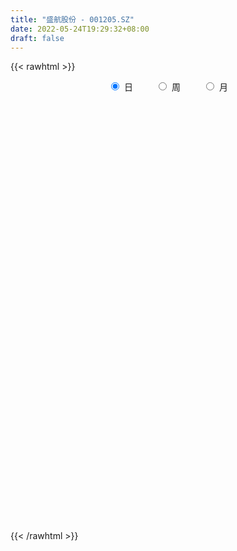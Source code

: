```yaml
---
title: "盛航股份 - 001205.SZ"
date: 2022-05-24T19:29:32+08:00
draft: false
---
```

{{< rawhtml >}}
    <div style="text-align: center">
        <label style="padding: 1rem;"><input style="margin-right: .5rem" type="radio" name="period" value="D" checked onclick="period_change(this)">日</label>
        <label style="padding: 1rem;"><input style="margin-right: .5rem" type="radio" name="period" value="W" onclick="period_change(this)">周</label>
        <label style="padding: 1rem;"><input style="margin-right: .5rem" type="radio" name="period" value="M" onclick="period_change(this)">月</label>
    </div>
    <div id="chart" style="height: 700px;"></div> 
    <script type="text/javascript">
        const D_v = [3134.89,534.31,518.63,1828.87,1249.69,195386.0,131547.01,96139.18,62617.44,93256.0,57539.46,82634.99,52638.93,67073.13,50925.11,48419.9,32524.42,34673.74,31392.8,34059.09,71276.76,119339.48,64354.95,37386.49,111979.83,93941.61,72996.16,97564.72,104208.76,68286.15,98617.24,103789.56,79744.95,99540.94,71349.96,54281.4,70207.15,71316.43,63895.79,58187.02,44317.2,38535.53,31269.72,57946.79,33670.1,22993.92,25240.47,31876.5,17718.99,25522.61,37059.09,21538.92,20787.29,20681.73,17235.85,15294.65,19635.32,22525.28,17323.78,16006.6,10087.06,11690.03,18393.74,23641.01,35993.68,26187.78,42307.12,43241.46,35752.49,41075.88,34609.63,33645.6,22265.28,19557.72,36738.84,26711.92,19743.0,14099.18,13806.92,9560.0,11511.87,11515.63,27732.44,22168.82,28307.03,31301.31,46212.2,34039.51,21465.62,21673.24,14710.79,11363.07,10968.56,11237.22,15173.08,8630.41,11242.0,5202.34,5982.23,5817.23,5858.77,4481.53,4376.15,5866.07,10446.74,7609.64,5981.39,6766.54,5160.63,5486.85,4271.46,10091.84,8919.12,7067.34,7115.91,6554.0,3873.92,3293.84,5222.59,20468.92,10175.99,8805.69,8882.77,7959.0,9598.69,7085.99,9351.84,6305.0,7955.88,5876.0,9654.68,7802.77,7758.76,9553.0,19259.69,26883.42,18023.73,15079.69,39151.9,111293.87,90268.68,54145.35,43669.57,25242.92,26152.05,21905.23,30886.97,18893.44,71043.83,47553.36,47518.13,35752.9,21901.0,20586.02,14135.52,11899.54,75451.64,51167.74,36619.04,56567.99,74325.58,47468.33,64064.62,63397.13,95055.05,56336.64,34585.99,25563.76,38269.32,24818.55,29269.47,21950.08,31500.86,74095.97,42604.0,25943.61,28848.86,29199.36,17838.0,28282.69,23977.23,20500.73,49090.0,18763.0,13590.33,13472.92,23197.0,13626.82,11595.02,24645.41,12441.36,34320.38,19749.46,22239.64,21405.36,12017.92,29719.87,16702.0,18922.31,14541.95,16978.58,28787.0,18774.69,16652.97,27006.51,19918.0,16829.84,13629.0,16617.41,13110.51,9432.12,8469.84,19721.39,9699.0,14847.0,15797.0,36340.45,51700.93,78446.65,169932.72,158398.89,195207.86,160510.58,124747.06,83460.83,58451.91,65562.84,112257.4,89245.61,61766.4,33722.2,112387.7,76789.58,73151.97,51238.89,44218.27,55168.94,87836.01,49357.89,48568.14,51888.49,49222.0,86495.31,133122.17,77642.9,45592.59,45643.78,44571.07,65155.74,55945.72]
const D_histogram = [0.0,0.1079794872,0.28862553,0.5164834663,0.7739638635,0.9612570556,0.8675089215,0.6055372738,0.3770615678,0.2514783146,0.1083788471,0.056375334,-0.023497597,-0.0621486815,-0.1331408911,-0.2348974259,-0.3210297822,-0.3490198637,-0.3614450056,-0.3921293344,-0.2738710024,-0.1785315055,-0.2142182343,-0.2484499184,-0.1532860105,-0.1136847148,-0.0617266406,0.0062870577,-0.0076924191,-0.064597714,0.0298506537,0.0639696632,0.0946341307,0.1521660261,0.0847993302,0.05273183,0.076105696,0.0693190404,0.0851097764,0.0396184292,-0.0342733518,-0.0802711954,-0.1266066928,-0.2539225473,-0.3430686264,-0.3792485135,-0.413043697,-0.4666776807,-0.4753343671,-0.4347475321,-0.4651623641,-0.4993067798,-0.5392171378,-0.5662611227,-0.544426873,-0.4927602504,-0.3963092848,-0.2872816095,-0.2144498538,-0.1798871772,-0.1312414262,-0.0705696134,0.0118573787,0.0740819687,0.1683063123,0.2155591825,0.3075328951,0.3594029117,0.3839641427,0.377899303,0.2781433467,0.2676254225,0.2435670895,0.217177958,0.227409231,0.1833277581,0.118431108,0.0558729607,0.0237978964,-0.0016155691,-0.0151615363,-0.0100903391,0.0440656968,0.0856639574,0.1179279454,0.1373843558,0.1819672264,0.1478984805,0.1195115309,0.0605210083,0.006171576,-0.0233779355,-0.0371467179,-0.0565489379,-0.1091855633,-0.1356360543,-0.1898053276,-0.2009080857,-0.1758089904,-0.1348310587,-0.1184096657,-0.0884806499,-0.0646117833,-0.0456452829,-0.0020577795,0.0179352419,0.0175069361,0.0024554489,0.0053275033,0.0129275101,0.0144348886,-0.02518771,-0.0707586531,-0.0771302902,-0.0575165434,-0.0520028971,-0.0328102505,-0.0100659128,0.0028542909,0.0683665041,0.0979157662,0.1086019848,0.1189041077,0.134957389,0.1530131448,0.1515260743,0.1624688599,0.1534933719,0.1498508015,0.1403189563,0.1331788215,0.1303335348,0.1250353507,0.09641791,0.1007453983,0.1003065683,0.1057559413,0.0971193068,0.186964886,0.2984610534,0.2573050017,0.2209451298,0.1635880645,0.1106758909,0.0794021203,0.0536213536,0.0343315552,0.0086963439,0.0466507051,0.0606669044,0.1050739094,0.0970069235,0.0444521571,-0.037870432,-0.089980967,-0.1247621842,-0.0653597146,-0.0497005687,-0.0521854086,0.0149615251,0.0545962005,0.0943000161,0.1535191042,0.3018302533,0.4385332659,0.4649745347,0.4543406963,0.389588073,0.3029556923,0.2073666295,0.105705075,-0.0200736864,0.0189802662,0.0766839629,0.0045014159,-0.0836187261,-0.1637590542,-0.1780618087,-0.1857896164,-0.1359373908,-0.0881386233,-0.0988340641,-0.1871433583,-0.2759412052,-0.3384399304,-0.3763228855,-0.3968397606,-0.395876522,-0.3724231335,-0.3706536504,-0.3358893377,-0.2551893252,-0.2341920899,-0.2185140752,-0.1515979202,-0.0933814463,0.0073548915,0.0563986295,0.0462964542,-0.0362931801,-0.0886774501,-0.1736242482,-0.2260388402,-0.2434532474,-0.2401938416,-0.1990939205,-0.1309865066,-0.0737226791,0.0120226718,0.0171769189,0.0218737799,0.0246221902,0.0445520031,0.0124055723,0.0136995865,0.0589882685,0.2069329179,0.4227866982,0.6820847802,0.9679776024,0.9198798629,0.6805647186,0.4503529301,0.2750004943,0.1312515401,-0.0430671422,-0.2066012737,-0.2841136668,-0.3591579646,-0.4789568995,-0.4190480116,-0.4867270557,-0.5607954702,-0.5788244723,-0.5805245173,-0.5207998587,-0.3804850548,-0.2255023659,-0.1550904603,-0.0893312014,-0.0641932749,-0.0248441699,0.1215998383,0.2442519068,0.2480024756,0.2377309864,0.2154764712,0.2010647941,0.2154786081,0.125459405]
const D_fast = [0.0,0.134974359,0.3877767843,0.7447555872,1.1957269503,1.6233344063,1.7464635025,1.6358761733,1.5016658593,1.4389521847,1.3229474289,1.2850377493,1.1992904192,1.1451021642,1.0408247319,0.8803438407,0.7139540388,0.5987089913,0.4959225981,0.3672059356,0.416996517,0.4677031376,0.3784618501,0.2821176865,0.3389600917,0.3501402088,0.3866666229,0.4562520855,0.440349504,0.3672947805,0.4692058116,0.519317237,0.5736402371,0.6692136391,0.6230467757,0.604162233,0.646562523,0.6571056275,0.6941738076,0.6585870677,0.5761269488,0.5100613063,0.4320741357,0.2412776443,0.0663644087,-0.0646276068,-0.2016837145,-0.3719871185,-0.4994773966,-0.5675774447,-0.7142828676,-0.8732539782,-1.0479686207,-1.2165778863,-1.3308503549,-1.4023737949,-1.4050001505,-1.3677928776,-1.3485735853,-1.358982703,-1.3431473085,-1.3001178991,-1.2147265624,-1.1339814802,-0.9976805584,-0.8965378926,-0.7276809562,-0.5859602117,-0.465407945,-0.376997959,-0.4072180786,-0.3508296472,-0.3139962079,-0.2860908499,-0.2190072691,-0.2172568025,-0.2525456756,-0.3011355828,-0.3272611729,-0.3530785307,-0.3704148819,-0.3678662695,-0.3026938095,-0.2396795595,-0.1779335851,-0.1241310857,-0.0340564086,-0.0311505344,-0.0296596012,-0.0735198718,-0.1263264101,-0.1617204054,-0.1847758673,-0.2183153218,-0.298248338,-0.3586078426,-0.4602284478,-0.5215582273,-0.5404113796,-0.5331412126,-0.546322236,-0.5385133827,-0.5307974619,-0.5232422823,-0.4801692238,-0.4556923919,-0.4517439636,-0.4661815886,-0.4619776584,-0.451145774,-0.4460296734,-0.4919491995,-0.5552098059,-0.5808640155,-0.5756294045,-0.5831164825,-0.5721263985,-0.551898539,-0.5382647626,-0.4556609234,-0.4016327197,-0.363796005,-0.3237678552,-0.2739752266,-0.2176661846,-0.1812717365,-0.1297117359,-0.100313881,-0.066493751,-0.0409458571,-0.0147912866,0.0149468104,0.0409074641,0.0363945008,0.0659083387,0.0905461508,0.122434509,0.1380777013,0.274664502,0.4607759328,0.4839461314,0.502822542,0.4863624928,0.461119292,0.4496960515,0.4373206232,0.4266137136,0.4031525882,0.4527696258,0.4819525512,0.5526280335,0.5688127785,0.5273710513,0.4355808542,0.3609750775,0.2950033143,0.3380658552,0.3412998589,0.3257686669,0.3966559818,0.4499397074,0.513218527,0.6108173911,0.8345861035,1.0809224326,1.223607335,1.3265586708,1.3592030657,1.3483096081,1.3045622027,1.2293269169,1.0985297339,1.1423287531,1.2192034404,1.1481462474,1.0391214239,0.9180413322,0.8592231256,0.8050479138,0.8209157916,0.8466799034,0.8112759465,0.6761808128,0.5183976645,0.3712889568,0.2393252803,0.119598465,0.0215925731,-0.0480598217,-0.1389537513,-0.188161773,-0.1712590918,-0.2088098789,-0.247760383,-0.2187437081,-0.1838725958,-0.0812975352,-0.0181541397,-0.0166822015,-0.1083451308,-0.1828987633,-0.3112516235,-0.4201759256,-0.4984536446,-0.5552426992,-0.5639162582,-0.528555471,-0.4897223133,-0.4009712944,-0.3915228175,-0.3813575115,-0.3724535537,-0.34138574,-0.3704307778,-0.3657118669,-0.3056761178,-0.1059982389,0.215552216,0.6453714929,1.1732587157,1.3551309419,1.2859569774,1.1683334214,1.0617311092,0.9507950399,0.7657095721,0.5505251222,0.4019843124,0.2371505234,-0.0023876363,-0.0472407513,-0.2366015594,-0.4508688414,-0.6136039616,-0.7604351359,-0.8309104419,-0.7857169017,-0.6871098044,-0.6554705138,-0.6120440552,-0.6029544475,-0.569816385,-0.3929724171,-0.209257372,-0.1435061843,-0.0943449269,-0.0627303243,-0.0268758029,0.0414076632,-0.0172466886]
const D_slow = [0.0,0.0269948718,0.0991512543,0.2282721209,0.4217630868,0.6620773507,0.878954581,1.0303388995,1.1246042915,1.1874738701,1.2145685819,1.2286624154,1.2227880161,1.2072508457,1.173965623,1.1152412665,1.034983821,0.947728855,0.8573676036,0.75933527,0.6908675194,0.6462346431,0.5926800845,0.5305676049,0.4922461022,0.4638249235,0.4483932634,0.4499650278,0.448041923,0.4318924945,0.439355158,0.4553475738,0.4790061064,0.517047613,0.5382474455,0.551430403,0.570456827,0.5877865871,0.6090640312,0.6189686385,0.6104003006,0.5903325017,0.5586808285,0.4952001917,0.4094330351,0.3146209067,0.2113599825,0.0946905623,-0.0241430295,-0.1328299125,-0.2491205035,-0.3739471985,-0.5087514829,-0.6503167636,-0.7864234819,-0.9096135445,-1.0086908657,-1.080511268,-1.1341237315,-1.1790955258,-1.2119058823,-1.2295482857,-1.226583941,-1.2080634489,-1.1659868708,-1.1120970751,-1.0352138514,-0.9453631234,-0.8493720877,-0.754897262,-0.6853614253,-0.6184550697,-0.5575632973,-0.5032688078,-0.4464165001,-0.4005845606,-0.3709767836,-0.3570085434,-0.3510590693,-0.3514629616,-0.3552533457,-0.3577759304,-0.3467595062,-0.3253435169,-0.2958615305,-0.2615154416,-0.216023635,-0.1790490149,-0.1491711321,-0.1340408801,-0.1324979861,-0.1383424699,-0.1476291494,-0.1617663839,-0.1890627747,-0.2229717883,-0.2704231202,-0.3206501416,-0.3646023892,-0.3983101539,-0.4279125703,-0.4500327328,-0.4661856786,-0.4775969993,-0.4781114442,-0.4736276338,-0.4692508997,-0.4686370375,-0.4673051617,-0.4640732842,-0.460464562,-0.4667614895,-0.4844511528,-0.5037337253,-0.5181128612,-0.5311135854,-0.5393161481,-0.5418326263,-0.5411190535,-0.5240274275,-0.4995484859,-0.4723979897,-0.4426719628,-0.4089326156,-0.3706793294,-0.3327978108,-0.2921805958,-0.2538072529,-0.2163445525,-0.1812648134,-0.147970108,-0.1153867243,-0.0841278867,-0.0600234092,-0.0348370596,-0.0097604175,0.0166785678,0.0409583945,0.087699616,0.1623148794,0.2266411298,0.2818774122,0.3227744283,0.3504434011,0.3702939311,0.3836992696,0.3922821584,0.3944562443,0.4061189206,0.4212856467,0.4475541241,0.471805855,0.4829188942,0.4734512862,0.4509560445,0.4197654984,0.4034255698,0.3910004276,0.3779540755,0.3816944567,0.3953435069,0.4189185109,0.4572982869,0.5327558502,0.6423891667,0.7586328004,0.8722179745,0.9696149927,1.0453539158,1.0971955732,1.1236218419,1.1186034203,1.1233484869,1.1425194776,1.1436448315,1.12274015,1.0818003865,1.0372849343,0.9908375302,0.9568531825,0.9348185267,0.9101100106,0.8633241711,0.7943388698,0.7097288872,0.6156481658,0.5164382256,0.4174690951,0.3243633117,0.2316998991,0.1477275647,0.0839302334,0.025382211,-0.0292463078,-0.0671457879,-0.0904911495,-0.0886524266,-0.0745527692,-0.0629786557,-0.0720519507,-0.0942213132,-0.1376273753,-0.1941370853,-0.2550003972,-0.3150488576,-0.3648223377,-0.3975689644,-0.4159996341,-0.4129939662,-0.4086997365,-0.4032312915,-0.3970757439,-0.3859377431,-0.3828363501,-0.3794114534,-0.3646643863,-0.3129311568,-0.2072344823,-0.0367132872,0.2052811134,0.4352510791,0.6053922587,0.7179804913,0.7867306148,0.8195434999,0.8087767143,0.7571263959,0.6860979792,0.596308488,0.4765692632,0.3718072603,0.2501254963,0.1099266288,-0.0347794893,-0.1799106186,-0.3101105833,-0.405231847,-0.4616074384,-0.5003800535,-0.5227128539,-0.5387611726,-0.5449722151,-0.5145722555,-0.4535092788,-0.3915086599,-0.3320759133,-0.2782067955,-0.227940597,-0.174070945,-0.1427060937]
const D_data = [['2021-05-13', 14.0907, 16.9131, 14.0907, 16.9131],['2021-05-14', 18.6051, 18.6051, 18.6051, 18.6051],['2021-05-17', 20.4678, 20.4678, 20.4678, 20.4678],['2021-05-18', 22.5153, 22.5153, 22.5153, 22.5153],['2021-05-19', 24.7689, 24.7689, 24.7689, 24.7689],['2021-05-20', 27.243, 25.8709, 23.8234, 27.243],['2021-05-21', 23.5461, 23.4466, 23.2831, 25.3448],['2021-05-24', 22.0532, 21.1005, 21.1005, 22.2665],['2021-05-25', 20.6526, 20.7379, 20.4962, 21.456],['2021-05-26', 20.5815, 21.4844, 19.9915, 22.0318],['2021-05-27', 21.0437, 20.8517, 20.7593, 21.2356],['2021-05-28', 20.9726, 21.7048, 20.6242, 22.7357],['2021-05-31', 21.2712, 21.1858, 20.7593, 21.6835],['2021-06-01', 21.0792, 21.52, 20.7593, 22.1101],['2021-06-02', 21.5769, 20.9086, 20.8304, 21.7119],['2021-06-03', 20.8304, 20.0697, 20.0697, 20.8304],['2021-06-04', 19.9062, 19.6858, 19.6573, 20.2687],['2021-06-07', 19.7498, 19.9773, 19.6218, 20.4038],['2021-06-08', 20.1408, 19.9062, 19.7711, 20.354],['2021-06-09', 19.6929, 19.373, 19.3445, 19.7711],['2021-06-10', 19.4014, 21.3138, 19.3587, 21.3138],['2021-06-11', 21.3351, 21.52, 20.4749, 22.3944],['2021-06-15', 20.7593, 19.9701, 19.9701, 21.1787],['2021-06-16', 19.9417, 19.6929, 19.4227, 20.5105],['2021-06-17', 19.8208, 21.392, 19.7426, 21.6622],['2021-06-18', 20.7735, 21.0223, 20.4038, 21.2214],['2021-06-21', 21.1574, 21.4204, 20.6242, 21.719],['2021-06-22', 21.5413, 21.9892, 21.5413, 23.3542],['2021-06-23', 21.6195, 21.1716, 21.0792, 23.0911],['2021-06-24', 20.8304, 20.4749, 20.4465, 21.584],['2021-06-25', 20.4749, 22.5224, 20.4749, 22.5224],['2021-06-28', 22.3304, 22.2167, 21.8328, 23.1622],['2021-06-29', 22.3873, 22.4797, 21.5626, 22.6077],['2021-06-30', 22.2736, 23.2262, 21.9536, 23.8021],['2021-07-01', 22.9561, 21.8044, 21.584, 22.9632],['2021-07-02', 21.3636, 22.1101, 21.3636, 22.8921],['2021-07-05', 21.8115, 22.9134, 21.5271, 23.1622],['2021-07-06', 23.1054, 22.7215, 22.0461, 23.795],['2021-07-07', 21.8897, 23.1765, 21.8897, 23.1978],['2021-07-08', 23.1054, 22.4655, 22.1811, 23.1054],['2021-07-09', 22.3873, 21.8754, 21.4347, 22.3873],['2021-07-12', 21.8683, 21.9394, 21.4844, 22.2522],['2021-07-13', 21.7404, 21.6835, 21.5129, 22.1101],['2021-07-14', 21.4986, 20.1194, 19.7426, 21.6408],['2021-07-15', 19.9701, 19.8351, 19.4085, 20.2972],['2021-07-16', 19.7924, 19.9204, 19.4938, 20.0341],['2021-07-19', 19.6289, 19.4796, 19.2308, 19.9773],['2021-07-20', 19.2023, 18.662, 18.4985, 19.3658],['2021-07-21', 18.7189, 18.6833, 18.6265, 18.9748],['2021-07-22', 18.7047, 19.0104, 18.7047, 19.4583],['2021-07-23', 18.79, 17.7591, 17.1122, 18.7971],['2021-07-26', 17.6809, 17.1051, 16.8847, 17.688],['2021-07-27', 17.2828, 16.3515, 16.3515, 17.3681],['2021-07-28', 15.7472, 15.8041, 15.4273, 16.2875],['2021-07-29', 16.1027, 15.8538, 15.8396, 16.1311],['2021-07-30', 15.8467, 15.8894, 15.5055, 15.932],['2021-08-02', 15.996, 16.3586, 15.8823, 16.451],['2021-08-03', 16.323, 16.6501, 16.1809, 16.7567],['2021-08-04', 16.643, 16.3302, 16.2804, 16.643],['2021-08-05', 16.3373, 15.8183, 15.6974, 16.3444],['2021-08-06', 15.8183, 15.9249, 15.7259, 16.0316],['2021-08-09', 15.7827, 16.1169, 15.7685, 16.2022],['2021-08-10', 16.1809, 16.579, 15.996, 16.579],['2021-08-11', 16.643, 16.579, 16.4652, 17.098],['2021-08-12', 16.5861, 17.3326, 16.5861, 17.7236],['2021-08-13', 17.0766, 17.1193, 16.9913, 17.6667],['2021-08-16', 17.1548, 18.1146, 17.1548, 18.1288],['2021-08-17', 17.944, 18.1288, 17.4179, 18.6265],['2021-08-18', 18.4061, 18.1644, 17.4037, 18.6123],['2021-08-19', 17.8444, 18.0222, 17.6312, 19.0886],['2021-08-20', 17.3468, 16.7212, 16.2235, 17.3966],['2021-08-23', 16.906, 17.6667, 16.7923, 17.8516],['2021-08-24', 17.8302, 17.5245, 17.3539, 18.1004],['2021-08-25', 17.5387, 17.4677, 17.2757, 17.8729],['2021-08-26', 17.4748, 17.9937, 17.3468, 18.1999],['2021-08-27', 17.8089, 17.3255, 17.2188, 17.9013],['2021-08-30', 17.1904, 16.8349, 16.707, 17.4179],['2021-08-31', 16.9416, 16.5363, 16.3515, 17.0482],['2021-09-01', 16.5292, 16.643, 16.2591, 16.7638],['2021-09-02', 16.6359, 16.5292, 16.4795, 16.7141],['2021-09-03', 16.5363, 16.515, 16.4297, 16.8207],['2021-09-06', 16.5292, 16.6643, 16.4652, 16.7709],['2021-09-07', 16.7638, 17.4037, 16.6785, 17.4108],['2021-09-08', 17.3468, 17.5103, 17.1335, 17.688],['2021-09-09', 17.3112, 17.6312, 17.1406, 18.1359],['2021-09-10', 17.425, 17.6738, 17.4179, 18.1217],['2021-09-13', 17.4037, 18.2568, 17.1193, 18.4274],['2021-09-14', 18.0506, 17.4037, 17.3041, 18.1288],['2021-09-15', 17.2828, 17.3894, 17.2828, 17.9511],['2021-09-16', 17.233, 16.8207, 16.7212, 17.6169],['2021-09-17', 16.9202, 16.579, 16.387, 17.034],['2021-09-22', 16.3515, 16.6359, 15.9249, 16.8278],['2021-09-23', 16.707, 16.6714, 16.5648, 16.8278],['2021-09-24', 16.6572, 16.451, 16.4226, 16.8491],['2021-09-27', 16.4226, 15.7472, 15.5979, 16.4226],['2021-09-28', 15.7472, 15.733, 15.6619, 15.9107],['2021-09-29', 15.5695, 15.0007, 15.0007, 15.7116],['2021-09-30', 15.0291, 15.1642, 15.022, 15.2993],['2021-10-08', 15.3135, 15.4557, 15.1784, 15.5908],['2021-10-11', 15.5339, 15.6548, 15.4628, 15.7898],['2021-10-12', 15.6761, 15.342, 15.2495, 15.6761],['2021-10-13', 15.4273, 15.4913, 15.2709, 15.5695],['2021-10-14', 15.5126, 15.4344, 15.2566, 15.5126],['2021-10-15', 15.5623, 15.3775, 15.3562, 15.605],['2021-10-18', 15.3988, 15.7685, 15.2495, 15.9747],['2021-10-19', 15.6477, 15.5837, 15.541, 15.8467],['2021-10-20', 15.541, 15.3277, 15.3206, 15.605],['2021-10-21', 15.342, 15.0434, 15.0434, 15.477],['2021-10-22', 15.0576, 15.1713, 15.0007, 15.2851],['2021-10-25', 15.2851, 15.1998, 15.0931, 15.342],['2021-10-26', 15.214, 15.0931, 15.0789, 15.2495],['2021-10-27', 15.022, 14.4035, 14.304, 15.0789],['2021-10-28', 14.4817, 13.9912, 13.8917, 14.4817],['2021-10-29', 13.8703, 14.2116, 13.8703, 14.2329],['2021-11-01', 14.0409, 14.4462, 14.0196, 14.6168],['2021-11-02', 14.4462, 14.2187, 14.0481, 14.567],['2021-11-03', 14.0623, 14.3467, 14.0623, 14.432],['2021-11-04', 14.3751, 14.4106, 14.24, 14.5102],['2021-11-05', 14.4106, 14.304, 14.2756, 14.4817],['2021-11-08', 14.24, 15.1287, 14.176, 15.3846],['2021-11-09', 15.0718, 14.9296, 14.8585, 15.1998],['2021-11-10', 14.9367, 14.8159, 14.6595, 15.0505],['2021-11-11', 14.7021, 14.8941, 14.6452, 14.9296],['2021-11-12', 14.8514, 15.0789, 14.8016, 15.1145],['2021-11-15', 15.0789, 15.2566, 14.9581, 15.2709],['2021-11-16', 15.2282, 15.1287, 15.1002, 15.3562],['2021-11-17', 15.1784, 15.3917, 15.086, 15.4202],['2021-11-18', 15.3491, 15.2353, 15.2211, 15.3917],['2021-11-19', 15.1429, 15.3562, 15.086, 15.4486],['2021-11-22', 15.3917, 15.3348, 15.2566, 15.4273],['2021-11-23', 15.2851, 15.4059, 15.2495, 15.605],['2021-11-24', 15.4131, 15.5197, 15.3135, 15.5552],['2021-11-25', 15.5197, 15.5552, 15.3988, 15.6406],['2021-11-26', 15.5766, 15.2495, 15.214, 15.5766],['2021-11-29', 15.0718, 15.669, 15.0007, 15.669],['2021-11-30', 15.6334, 15.6974, 15.4344, 16.1738],['2021-12-01', 15.5837, 15.8681, 15.4699, 15.9605],['2021-12-02', 15.8396, 15.7685, 15.6406, 16.0316],['2021-12-03', 15.9249, 17.3468, 15.9249, 17.3468],['2021-12-06', 18.0222, 18.3776, 17.9013, 19.0815],['2021-12-07', 17.7876, 16.906, 16.7212, 17.9724],['2021-12-08', 16.906, 16.9842, 16.7425, 17.3184],['2021-12-09', 16.9984, 16.6643, 16.5648, 17.1904],['2021-12-10', 16.451, 16.579, 16.4226, 16.8776],['2021-12-13', 16.8562, 16.7496, 16.5363, 16.9202],['2021-12-14', 16.5648, 16.7709, 16.4652, 16.8705],['2021-12-15', 17.1904, 16.8207, 16.6572, 17.233],['2021-12-16', 16.6785, 16.6927, 16.5221, 16.9131],['2021-12-17', 16.9558, 17.6027, 16.7638, 17.7734],['2021-12-20', 17.3681, 17.5459, 17.2544, 17.88],['2021-12-21', 17.489, 18.2141, 17.2828, 18.3421],['2021-12-22', 18.399, 17.8018, 17.5459, 18.4701],['2021-12-23', 17.8373, 17.2046, 17.1762, 17.8658],['2021-12-24', 17.1904, 16.5363, 16.5292, 17.3894],['2021-12-27', 16.5292, 16.5648, 16.3088, 16.6714],['2021-12-28', 16.5648, 16.5221, 16.3159, 16.7638],['2021-12-29', 17.098, 17.752, 17.0766, 18.1715],['2021-12-30', 17.0624, 17.4179, 17.0624, 17.9724],['2021-12-31', 17.2117, 17.2402, 16.8705, 17.88],['2022-01-04', 17.361, 18.3279, 17.361, 18.9108],['2022-01-05', 18.4061, 18.3563, 18.271, 19.2308],['2022-01-06', 18.7616, 18.6905, 18.2852, 18.8611],['2022-01-07', 18.5483, 19.3658, 18.5198, 20.1763],['2022-01-10', 19.9062, 21.2996, 19.8564, 21.2996],['2022-01-11', 20.4465, 22.3091, 20.4465, 23.2049],['2022-01-12', 21.52, 21.8328, 20.9015, 22.9632],['2022-01-13', 21.4347, 21.8968, 21.4347, 22.3731],['2022-01-14', 21.9679, 21.4844, 21.0437, 22.1669],['2022-01-17', 21.2783, 21.2214, 20.5673, 21.7475],['2022-01-18', 21.4702, 20.9726, 20.6455, 21.4844],['2022-01-19', 21.4844, 20.6455, 20.027, 22.1669],['2022-01-20', 20.6029, 19.9204, 19.8066, 20.9726],['2022-01-21', 19.7995, 21.911, 19.6858, 21.911],['2022-01-24', 21.911, 22.6077, 21.3636, 24.1007],['2022-01-25', 21.6195, 21.1361, 20.9797, 22.5935],['2022-01-26', 21.8612, 20.6313, 20.6171, 22.3091],['2022-01-27', 21.1503, 20.3327, 20.1621, 21.1503],['2022-01-28', 20.418, 20.9157, 18.2994, 21.9679],['2022-02-07', 21.9536, 20.937, 20.5318, 21.9679],['2022-02-08', 20.7735, 21.783, 20.674, 22.2736],['2022-02-09', 21.719, 22.0674, 21.3494, 22.3091],['2022-02-10', 21.7972, 21.4915, 21.1503, 22.0247],['2022-02-11', 21.456, 20.2616, 19.3445, 21.456],['2022-02-14', 19.9062, 19.7071, 19.5507, 20.2261],['2022-02-15', 19.828, 19.4867, 18.8398, 19.828],['2022-02-16', 19.5151, 19.3303, 19.1668, 19.8066],['2022-02-17', 19.3303, 19.1597, 19.053, 19.7995],['2022-02-18', 18.8966, 19.1241, 18.8824, 19.3232],['2022-02-21', 18.9464, 19.2166, 18.8895, 19.2948],['2022-02-22', 19.245, 18.7544, 18.271, 19.3161],['2022-02-23', 18.7118, 19.0104, 18.5625, 19.1099],['2022-02-24', 18.8398, 19.6787, 18.8398, 20.2616],['2022-02-25', 19.4014, 19.0175, 18.918, 19.764],['2022-02-28', 19.1241, 18.8682, 18.0648, 19.3232],['2022-03-01', 18.7118, 19.5791, 18.6478, 19.6076],['2022-03-02', 19.4938, 19.7, 19.2592, 19.8777],['2022-03-03', 19.7, 20.6171, 19.5933, 20.9157],['2022-03-04', 20.3114, 20.3896, 19.9915, 20.5318],['2022-03-07', 20.3896, 19.7853, 19.4938, 20.5744],['2022-03-08', 19.5933, 18.6194, 18.5625, 19.7],['2022-03-09', 18.7118, 18.5696, 17.688, 19.4654],['2022-03-10', 18.8398, 17.6667, 17.5672, 18.9677],['2022-03-11', 17.4534, 17.5174, 16.579, 17.6241],['2022-03-14', 17.3184, 17.5459, 17.3184, 17.9653],['2022-03-15', 17.3112, 17.5316, 17.0198, 18.6691],['2022-03-16', 17.5316, 17.9013, 17.5316, 18.3208],['2022-03-17', 17.9155, 18.3492, 17.7805, 18.4772],['2022-03-18', 18.3279, 18.4132, 17.9866, 18.5625],['2022-03-21', 18.3705, 19.0744, 18.2426, 19.3303],['2022-03-22', 19.1668, 18.2639, 18.1644, 19.2023],['2022-03-23', 18.399, 18.2426, 17.9155, 18.4701],['2022-03-24', 18.1359, 18.1999, 17.8658, 18.4701],['2022-03-25', 18.2497, 18.4487, 18.2284, 19.1383],['2022-03-28', 18.3421, 17.7307, 17.6383, 18.3421],['2022-03-29', 17.752, 18.0222, 17.752, 19.053],['2022-03-30', 17.7947, 18.6762, 17.7947, 18.6833],['2022-03-31', 18.7402, 20.546, 18.4701, 20.546],['2022-04-01', 21.2498, 22.6006, 20.8446, 22.6006],['2022-04-06', 24.8614, 24.8614, 24.1789, 24.8614],['2022-04-07', 26.2832, 27.3496, 25.6434, 27.3496],['2022-04-08', 29.717, 24.6125, 24.6125, 29.717],['2022-04-11', 23.0911, 22.1527, 22.1527, 26.2761],['2022-04-12', 20.5958, 21.5413, 19.9346, 23.2475],['2022-04-13', 20.9726, 21.5271, 20.8304, 22.8779],['2022-04-14', 21.4489, 21.3351, 20.7024, 21.8968],['2022-04-15', 20.8446, 20.2403, 20.2261, 21.1219],['2022-04-18', 19.99, 19.47, 19.23, 20.59],['2022-04-19', 19.6, 19.8, 19.25, 21.2],['2022-04-20', 19.02, 19.25, 18.84, 19.74],['2022-04-21', 18.84, 17.9, 17.88, 18.97],['2022-04-22', 18.06, 19.69, 18.0, 19.69],['2022-04-25', 20.38, 17.75, 17.73, 20.98],['2022-04-26', 17.75, 16.89, 16.61, 18.36],['2022-04-27', 16.62, 16.89, 15.5, 16.96],['2022-04-28', 16.5, 16.56, 15.81, 17.13],['2022-04-29', 16.4, 17.01, 16.15, 17.16],['2022-05-05', 16.99, 18.15, 16.82, 18.18],['2022-05-06', 17.73, 18.83, 17.15, 19.44],['2022-05-09', 18.48, 18.16, 18.0, 18.78],['2022-05-10', 17.66, 18.3, 17.26, 18.39],['2022-05-11', 18.12, 17.9, 17.63, 18.45],['2022-05-12', 17.68, 18.14, 17.35, 18.44],['2022-05-13', 17.99, 19.95, 17.69, 19.95],['2022-05-16', 20.18, 20.46, 19.2, 21.66],['2022-05-17', 20.0, 19.45, 19.01, 20.03],['2022-05-18', 19.08, 19.4, 19.08, 19.74],['2022-05-19', 19.0, 19.3, 18.73, 19.68],['2022-05-20', 19.28, 19.43, 19.0, 19.58],['2022-05-23', 19.0, 19.93, 18.86, 20.24],['2022-05-24', 19.68, 18.53, 18.53, 19.98]]
const W_v = [3669.2,330530.2,392187.07,251581.49,290741.87,307662.88,441673.03,408706.8100000001,307923.59,184416.06,137417.66,95538.44,85578.04,115906.24,196986.58,138919.36,68720.97,121025.23,138101.36,33568.85,40247.83,5982.23,26399.75,35964.94,35836.61,26060.26,56292.37,40297.4,40645.21,118398.43,324620.39,168881.52,173311.41,189273.48,242426.52,274938.57,145808.28,200691.8,139688.65,82650.07,102751.63,102084.79,98004.53,94036.32,67351.27,128384.38,406778.26,622378.24,362554.45,357786.41,143004.95,285531.83,346572.51,121101.46]
const W_histogram = [0.0,0.3089732194,0.3745729415,0.2656480406,0.2983412671,0.268587769,0.328136364,0.3177433559,0.2746669402,0.1029517861,-0.1537902769,-0.431406966,-0.584985664,-0.5774773117,-0.5697097594,-0.4969176235,-0.4763418773,-0.3628111623,-0.3399621087,-0.3126745888,-0.3572748415,-0.3430572179,-0.3155304937,-0.2885543827,-0.3107664535,-0.2947934666,-0.2114967062,-0.1216428884,-0.0566182537,0.1302184066,0.2004694156,0.3078365573,0.2987520881,0.329449722,0.4734514766,0.6793954339,0.8038396745,0.7781034493,0.679587285,0.5082200692,0.3648058718,0.3399658069,0.1191117071,0.0271708221,-0.0341143283,0.1898043956,0.4437427898,0.2947553345,0.1442648535,-0.1355200226,-0.1941889704,-0.1554209836,-0.1619204286,-0.2203335742]
const W_fast = [0.0,0.3862165242,0.5454594817,0.502946591,0.6102251343,0.6476185784,0.7892012644,0.8582440952,0.8838344145,0.737857207,0.4426675748,0.0571991442,-0.2426259697,-0.3794869454,-0.514146833,-0.5655841029,-0.664093826,-0.6412659017,-0.7034073752,-0.7542885025,-0.8882074656,-0.9597541464,-1.0111100456,-1.0562725303,-1.1561762145,-1.2139015943,-1.1834790104,-1.1240359147,-1.0731658435,-0.8537745815,-0.7334062186,-0.5490799375,-0.4834763847,-0.3704163204,-0.1080516965,0.2677411192,0.5931452784,0.7619349156,0.8333155725,0.7890033741,0.7367906445,0.7969420314,0.6058658584,0.5207176789,0.4509039465,0.7222737692,1.0871478609,1.0118492392,0.8974249716,0.5837600899,0.4765438995,0.4764566404,0.4294770882,0.3159805491]
const W_slow = [0.0,0.0772433048,0.1708865402,0.2372985504,0.3118838671,0.3790308094,0.4610649004,0.5405007394,0.6091674744,0.6349054209,0.5964578517,0.4886061102,0.3423596942,0.1979903663,0.0555629264,-0.0686664794,-0.1877519487,-0.2784547393,-0.3634452665,-0.4416139137,-0.5309326241,-0.6166969285,-0.695579552,-0.7677181476,-0.845409761,-0.9191081277,-0.9719823042,-1.0023930263,-1.0165475897,-0.9839929881,-0.9338756342,-0.8569164949,-0.7822284728,-0.6998660423,-0.5815031732,-0.4116543147,-0.2106943961,-0.0161685337,0.1537282875,0.2807833048,0.3719847728,0.4569762245,0.4867541513,0.4935468568,0.4850182747,0.5324693736,0.6434050711,0.7170939047,0.7531601181,0.7192801125,0.6707328699,0.631877624,0.5913975168,0.5363141233]
const W_data = [['2021-05-14', 14.0907, 18.6051, 14.0907, 18.6051],['2021-05-21', 20.4678, 23.4466, 20.4678, 27.243],['2021-05-28', 22.0532, 21.7048, 19.9915, 22.7357],['2021-06-04', 21.2712, 19.6858, 19.6573, 22.1101],['2021-06-11', 19.7498, 21.52, 19.3445, 22.3944],['2021-06-18', 20.7593, 21.0223, 19.4227, 21.6622],['2021-06-25', 21.1574, 22.5224, 20.4465, 23.3542],['2021-07-02', 22.3304, 22.1101, 21.3636, 23.8021],['2021-07-09', 21.8115, 21.8754, 21.4347, 23.795],['2021-07-16', 21.8683, 19.9204, 19.4085, 22.2522],['2021-07-23', 19.6289, 17.7591, 17.1122, 19.9773],['2021-07-30', 17.6809, 15.8894, 15.4273, 17.688],['2021-08-06', 15.996, 15.9249, 15.6974, 16.7567],['2021-08-13', 15.7827, 17.1193, 15.7685, 17.7236],['2021-08-20', 17.1548, 16.7212, 16.2235, 19.0886],['2021-08-27', 16.906, 17.3255, 16.7923, 18.1999],['2021-09-03', 17.1904, 16.515, 16.2591, 17.4179],['2021-09-10', 16.5292, 17.6738, 16.4652, 18.1359],['2021-09-17', 17.4037, 16.579, 16.387, 18.4274],['2021-09-24', 16.3515, 16.451, 15.9249, 16.8491],['2021-09-30', 16.4226, 15.1642, 15.0007, 16.4226],['2021-10-08', 15.3135, 15.4557, 15.1784, 15.5908],['2021-10-15', 15.5339, 15.3775, 15.2495, 15.7898],['2021-10-22', 15.3988, 15.1713, 15.0007, 15.9747],['2021-10-29', 15.2851, 14.2116, 13.8703, 15.342],['2021-11-05', 14.0409, 14.304, 14.0196, 14.6168],['2021-11-12', 14.24, 15.0789, 14.176, 15.3846],['2021-11-19', 15.0789, 15.3562, 14.9581, 15.4486],['2021-11-26', 15.3917, 15.2495, 15.214, 15.6406],['2021-12-03', 15.0718, 17.3468, 15.0007, 17.3468],['2021-12-10', 18.0222, 16.579, 16.4226, 19.0815],['2021-12-17', 16.8562, 17.6027, 16.4652, 17.7734],['2021-12-24', 17.3681, 16.5363, 16.5292, 18.4701],['2021-12-31', 16.5292, 17.2402, 16.3088, 18.1715],['2022-01-07', 17.361, 19.3658, 17.361, 20.1763],['2022-01-14', 19.9062, 21.4844, 19.8564, 23.2049],['2022-01-21', 21.2783, 21.911, 19.6858, 22.1669],['2022-01-28', 21.911, 20.9157, 18.2994, 24.1007],['2022-02-11', 21.9536, 20.2616, 19.3445, 22.3091],['2022-02-18', 19.9062, 19.1241, 18.8398, 20.2261],['2022-02-25', 18.9464, 19.0175, 18.271, 20.2616],['2022-03-04', 19.1241, 20.3896, 18.0648, 20.9157],['2022-03-11', 20.3896, 17.5174, 16.579, 20.5744],['2022-03-18', 17.3184, 18.4132, 17.0198, 18.6691],['2022-03-25', 18.3705, 18.4487, 17.8658, 19.3303],['2022-04-01', 18.3421, 22.6006, 17.6383, 22.6006],['2022-04-08', 24.8614, 24.6125, 24.1789, 29.717],['2022-04-15', 23.0911, 20.2403, 19.9346, 26.2761],['2022-04-22', 19.99, 19.69, 17.88, 21.2],['2022-04-29', 20.38, 17.01, 15.5, 20.98],['2022-05-06', 16.99, 18.83, 16.82, 19.44],['2022-05-13', 18.48, 19.95, 17.26, 19.95],['2022-05-20', 20.18, 19.43, 18.73, 21.66],['2022-05-27', 19.0, 18.53, 18.53, 20.24]]
const M_v = [779025.4,1522095.7899999996,850927.11,571232.4,367822.0599999999,104183.53,209438.35,928342.1200000001,863865.1699999999,347329.99,415920.72,1801198.2899999998,896210.75]
const M_histogram = [0.0,0.1302135613,-0.2635113302,-0.4548893058,-0.6372188834,-0.776095222,-0.7230739156,-0.547268709,-0.1663696642,-0.0417384321,0.1535707979,0.0498586407,0.0867109039]
const M_fast = [0.0,0.1627669516,-0.2968357724,-0.6019360745,-0.9435703729,-1.276470517,-1.4042176896,-1.3652296602,-1.0259230314,-0.9117264073,-0.6780244778,-0.7692719749,-0.7107419857]
const M_slow = [0.0,0.0325533903,-0.0333244422,-0.1470467687,-0.3063514895,-0.500375295,-0.6811437739,-0.8179609512,-0.8595533672,-0.8699879753,-0.8315952758,-0.8191306156,-0.7974528896]
const M_data = [['2021-05-31', 14.0907, 21.1858, 14.0907, 27.243],['2021-06-30', 21.0792, 23.2262, 19.3445, 23.8021],['2021-07-30', 22.9561, 15.8894, 15.4273, 23.795],['2021-08-31', 15.996, 16.5363, 15.6974, 19.0886],['2021-09-30', 16.5292, 15.1642, 15.0007, 18.4274],['2021-10-29', 15.3135, 14.2116, 13.8703, 15.9747],['2021-11-30', 14.0409, 15.6974, 14.0196, 16.1738],['2021-12-31', 15.5837, 17.2402, 15.4699, 19.0815],['2022-01-28', 17.361, 20.9157, 17.361, 24.1007],['2022-02-28', 21.9536, 18.8682, 18.0648, 22.3091],['2022-03-31', 18.7118, 20.546, 16.579, 20.9157],['2022-04-29', 21.2498, 17.01, 15.5, 29.717],['2022-05-31', 16.99, 18.53, 16.82, 21.66]]
        const D_a = [null,null,null,null,null,27.243,null,null,null,null,null,null,null,null,null,null,null,null,null,19.3445,null,null,null,null,null,null,null,23.3542,null,null,null,null,null,null,null,null,null,null,null,null,null,null,null,null,null,null,null,null,null,null,null,null,null,15.4273,null,null,null,null,null,null,null,null,null,null,null,null,null,null,null,19.0886,null,null,null,null,null,null,null,null,16.2591,null,null,null,null,null,null,null,18.4274,null,null,null,null,null,null,null,null,null,15.0007,null,null,null,null,null,null,null,15.9747,null,null,null,null,null,null,null,null,13.8703,null,null,null,null,null,null,null,null,null,null,null,null,null,null,null,null,null,null,null,null,null,null,null,null,null,19.0815,null,null,null,16.4226,null,null,null,null,null,null,null,18.4701,null,null,null,null,null,null,16.8705,null,null,null,null,null,23.2049,null,null,null,null,null,null,null,null,null,null,null,null,null,null,null,null,null,null,null,null,null,null,null,null,null,null,null,null,null,null,null,null,null,null,null,null,null,16.579,null,null,null,null,null,null,null,null,null,null,null,null,null,null,null,null,null,29.717,null,null,null,null,null,null,null,null,null,null,null,null,15.5,null,null,null,null,null,null,null,null,null,21.66,null,null,null,null,null,null]
const W_a = [null,27.243,null,null,null,null,null,null,null,null,null,15.4273,null,null,null,null,null,null,18.4274,null,null,null,null,null,13.8703,null,null,null,null,null,null,null,null,null,null,23.2049,null,null,null,null,null,null,null,null,null,null,null,null,null,15.5,null,null,null,null]
const M_a = [null,null,null,null,null,13.8703,null,null,null,null,null,null,null]
        const D_b = [[{ coord: ['2021-05-20', 23.3542] }, { coord: ['2021-07-28', 19.3445] }],[{ coord: ['2021-07-28', 18.4274] }, { coord: ['2021-09-13', 16.2591] }],[{ coord: ['2021-09-29', 15.9747] }, { coord: ['2021-12-06', 15.0007] }],[{ coord: ['2021-12-06', 18.4701] }, { coord: ['2022-04-27', 16.8705] }]]
const W_b = [[{ coord: ['2021-05-21', 18.4274] }, { coord: ['2022-01-14', 15.4273] }]]
const M_b = []
    </script>
{{< /rawhtml >}}